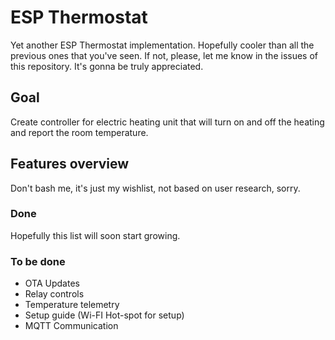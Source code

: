 # ESP Thermostat

Yet another ESP Thermostat implementation. Hopefully cooler than all the previous ones that you've seen. If not, please, let me know in the issues of this repository. It's gonna be truly appreciated.

## Goal

Create controller for electric heating unit that will turn on and off the heating and report the room temperature.

## Features overview

Don't bash me, it's just my wishlist, not based on user research, sorry.

### Done

Hopefully this list will soon start growing.

### To be done

- OTA Updates
- Relay controls
- Temperature telemetry
- Setup guide (Wi-FI Hot-spot for setup)
- MQTT Communication
